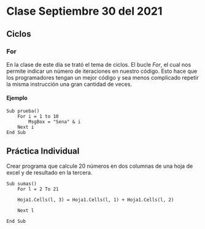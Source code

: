 # Clase Septiembre 30 del 2021

## Ciclos 

###  For

En la clase de este día se trató el tema de ciclos. El bucle _For_, el cual nos permite indicar un número de iteraciones en nuestro código. Esto hace que los programadores tengan un mejor código y sea menos complicado repetir la misma instrucción una gran cantidad de veces. 


#### Ejemplo

```
Sub prueba()
    For i = 1 to 10
        MsgBox = "Sena" & i
    Next i
End Sub
```

## Práctica Individual

Crear programa que calcule 20 números en dos columnas de una hoja de excel y de resultado en la tercera. 

```
Sub sumas()
    For l = 2 To 21
    
    Hoja1.Cells(l, 3) = Hoja1.Cells(l, 1) + Hoja1.Cells(l, 2)
    
    Next l

End Sub
```